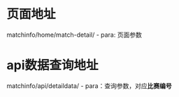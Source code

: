 # 页面地址
matchinfo/home/match-detail/<para>
    - para: 页面参数

# api数据查询地址
matchinfo/api/detaildata/<para>
    - para：查询参数，对应**比赛编号**